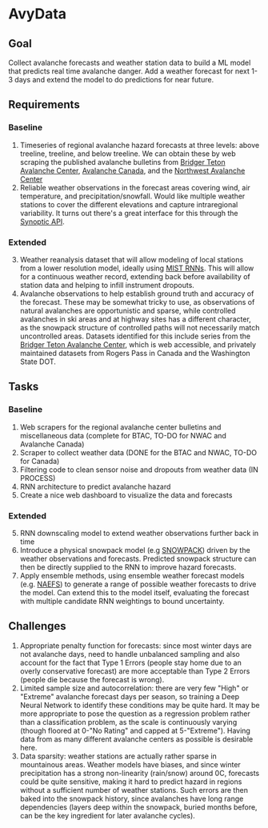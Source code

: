 # AvyData

## Goal

Collect avalanche forecasts and weather station data to build a ML model that
predicts real time avalanche danger.  Add a weather forecast for next 1-3
days and extend the model to do predictions for near future.

## Requirements

### Baseline
1. Timeseries of regional avalanche hazard forecasts at three levels: above treeline, treeline, and below treeline. We can obtain these by web scraping the published avalanche bulletins from [Bridger Teton Avalanche Center](http://jhavalanche.org/advisories.php), [Avalanche Canada](https://www.avalanche.ca/forecasts/archives), and the [Northwest Avalanche Center](http://www.nwac.us/)
2. Reliable weather observations in the forecast areas covering wind, air temperature, and precipitation/snowfall. Would like multiple weather stations to cover the different elevations and capture intraregional variability. It turns out there's a great interface for this through the [Synoptic API](https://synopticlabs.org/api/guides/?getstarted).

### Extended
3. Weather reanalysis dataset that will allow modeling of local stations from a lower resolution model, ideally using [MIST RNNs](https://arxiv.org/abs/1702.07805). This will allow for a continuous weather record, extending back before availability of station data and helping to infill instrument dropouts.
4. Avalanche observations to help establish ground truth and accuracy of the forecast. These may be somewhat tricky to use, as observations of natural avalanches are opportunistic and sparse, while controlled avalanches in ski areas and at highway sites has a different character, as the snowpack structure of controlled paths will not necessarily match uncontrolled areas. Datasets identified for this include series from the [Bridger Teton Avalanche Center](http://jhavalanche.org/eventmap/index.php), which is web accessible, and privately maintained datasets from Rogers Pass in Canada and the Washington State DOT.

## Tasks

### Baseline
1. Web scrapers for the regional avalanche center bulletins and miscellaneous data (complete for BTAC, TO-DO for NWAC and Avalanche Canada)
2. Scraper to collect weather data (DONE for the BTAC and NWAC, TO-DO for Canada)
3. Filtering code to clean sensor noise and dropouts from weather data (IN PROCESS)
4. RNN architecture to predict avalanche hazard
5. Create a nice web dashboard to visualize the data and forecasts

### Extended
5. RNN downscaling model to extend weather observations further back in time
6. Introduce a physical snowpack model (e.g [SNOWPACK](http://www.slf.ch/ueber/organisation/schnee_permafrost/projekte/snowpack/index_EN)) driven by the weather observations and forecasts. Predicted snowpack structure can then be directly supplied to the RNN to improve hazard forecasts.
7. Apply ensemble methods, using ensemble weather forecast models (e.g. [NAEFS](https://weather.gc.ca/ensemble/naefs/index_e.html)) to generate a range of possible weather forecasts to drive the model. Can extend this to the model itself, evaluating the forecast with multiple candidate RNN weightings to bound uncertainty.

## Challenges
1. Appropriate penalty function for forecasts: since most winter days are not avalanche days, need to handle unbalanced sampling and also account for the fact that Type 1 Errors (people stay home due to an overly conservative forecast) are more acceptable than Type 2 Errors (people die because the forecast is wrong).
2. Limited sample size and autocorrelation: there are very few "High" or "Extreme" avalanche forecast days per season, so training a Deep Neural Network to identify these conditions may be quite hard. It may be more appropriate to pose the question as a regression problem rather than a classification problem, as the scale is continuously varying (though floored at 0-"No Rating" and capped at 5-"Extreme"). Having data from as many different avalanche centers as possible is desirable here.
3. Data sparsity: weather stations are actually rather sparse in mountainous areas. Weather models have biases, and since winter precipitation has a strong non-linearity (rain/snow) around 0C, forecasts could be quite sensitive, making it hard to predict hazard in regions without a sufficient number of weather stations. Such errors are then baked into the snowpack history, since avalanches have long range dependencies (layers deep within the snowpack, buried months before, can be the key ingredient for later avalanche cycles).